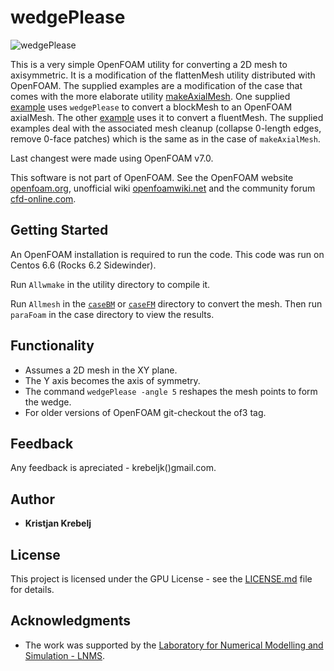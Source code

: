 # wedgePlease

![wedgePlease](wedgePlease.PNG)

This is a very simple OpenFOAM utility for converting a 2D mesh to axisymmetric.
It is a modification of the flattenMesh utility distributed with OpenFOAM.
The supplied examples are a modification of the case that comes with the more elaborate utility [makeAxialMesh](http://openfoamwiki.net/index.php/Contrib/MakeAxialMesh).
One supplied [example](/caseBM) uses `wedgePlease` to convert a blockMesh to an OpenFOAM axialMesh.
The other [example](/caseBF) uses it to convert a fluentMesh.
The supplied examples deal with the associated mesh cleanup (collapse 0-length edges, remove 0-face patches) which is the same as in the case of `makeAxialMesh`.

Last changest were made using OpenFOAM v7.0.

This software is not part of OpenFOAM.
See the OpenFOAM website [openfoam.org](https://openfoam.org/), unofficial wiki
[openfoamwiki.net](https://openfoamwiki.net/index.php/Main_Page) and the community forum
[cfd-online.com](https://www.cfd-online.com/Forums/openfoam/).

## Getting Started

An OpenFOAM installation is required to run the code. This code was run on Centos 6.6 (Rocks 6.2 Sidewinder).

Run `Allwmake` in the utility directory to compile it.

Run `Allmesh` in the [`caseBM`](/caseBM) or [`caseFM`](/caseFM) directory to convert the mesh. Then run `paraFoam` in the case directory to view the results.

## Functionality

* Assumes a 2D mesh in the XY plane.
* The Y axis becomes the axis of symmetry.
* The command `wedgePlease -angle 5` reshapes the mesh points to form the wedge.
* For older versions of OpenFOAM git-checkout the of3 tag.

## Feedback

Any feedback is apreciated - krebeljk()gmail.com.

## Author

* **Kristjan Krebelj**

## License

This project is licensed under the GPU License - see the [LICENSE.md](LICENSE.md) file for details.

## Acknowledgments

* The work was supported by the [Laboratory for Numerical Modelling and Simulation - LNMS](http://lab.fs.uni-lj.si/lnms/).
